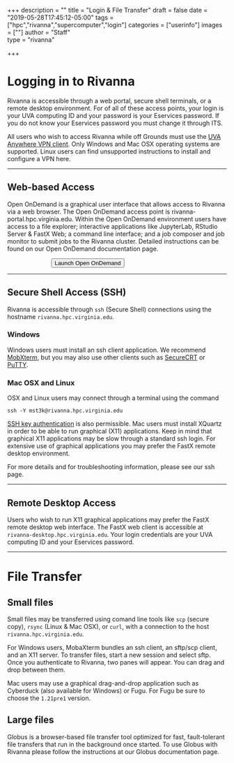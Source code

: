 +++
description = ""
title = "Login & File Transfer"
draft = false
date = "2019-05-28T17:45:12-05:00"
tags = ["hpc","rivanna","supercomputer","login"]
categories = ["userinfo"]
images = [""]
author = "Staff"  
type = "rivanna"

+++

# Logging in to Rivanna

Rivanna is accessible through a web portal, secure shell terminals, or a remote desktop environment.  For of all of these access points, your login is your UVA computing ID and your password is your Eservices password.  If you do not know your Eservices password you must change it through ITS.

All users who wish to access Rivanna while off Grounds must use the [UVA Anywhere VPN client](https://virginia.service-now.com/its?id=itsweb_kb_article&sys_id=f24e5cdfdb3acb804f32fb671d9619d0).  Only Windows and Mac OSX operating systems are supported.  Linux users can find unsupported instructions to install and configure a VPN here.

- - -

## Web-based Access

Open OnDemand is a graphical user interface that allows access to Rivanna via a web browser.  The Open OnDemand access point is rivanna-portal.hpc.virginia.edu.  Within the Open OnDemand environment users have access to a file explorer; interactive applications like JupyterLab, RStudio Server & FastX Web; a command line interface; and a job composer and job monitor to submit jobs to the Rivanna cluster.  Detailed instructions can be found on our Open OnDemand documentation page.

[<button style="margin-left:20%;" class="btn btn-primary">Launch Open OnDemand</button>](https://rivanna-portal.hpc.virginia.edu/)

- - -

## Secure Shell Access (SSH)

Rivanna is accessible through `ssh` (Secure Shell) connections using the hostname `rivanna.hpc.virginia.edu`.

### Windows

Windows users must install an ssh client application.  We recommend [MobXterm](https://mobaxterm.mobatek.net/), but you may also use other clients such as [SecureCRT](https://www.vandyke.com/products/securecrt/) or [PuTTY](https://www.putty.org/). 

### Mac OSX and Linux

OSX and Linux users may connect through a terminal using the command

```
ssh -Y mst3k@rivanna.hpc.virginia.edu  
```

[SSH key authentication](https://discuss.rc.virginia.edu/t/ssh-key-authentication/200) is also permissible. Mac users must install XQuartz in order to be able to run graphical (X11) applications.  Keep in mind that graphical X11 applications may be slow through a standard ssh login.  For extensive use of graphical applications you may prefer the FastX remote desktop environment.

For more details and for troubleshooting information, please see our ssh page.

- - -

## Remote Desktop Access

Users who wish to run X11 graphical applications may prefer the FastX remote desktop web interface.  The FastX web client is accessible at `rivanna-desktop.hpc.virginia.edu`. Your login credentials are your UVA computing ID and your Eservices password.

- - -

# File Transfer

## Small files

Small files may be transferred using comand line tools like `scp` (secure copy), `rsync` (Linux & Mac OSX), or `curl`, with a connection to the host `rivanna.hpc.virginia.edu`.  

For Windows users, MobaXterm bundles an ssh client, an sftp/scp client, and an X11 server.  To transfer files, start a new session and select sftp.  Once you authenticate to Rivanna, two panes will appear.  You can drag and drop between them.

Mac users may use a graphical drag-and-drop application such as Cyberduck (also available for Windows) or Fugu. For Fugu be sure to choose the `1.21pre1` version.

## Large files

Globus is a browser-based file transfer tool optimized for fast, fault-tolerant file transfers that run in the background once started. To use Globus with Rivanna please follow the instructions at our Globus documentation page.
